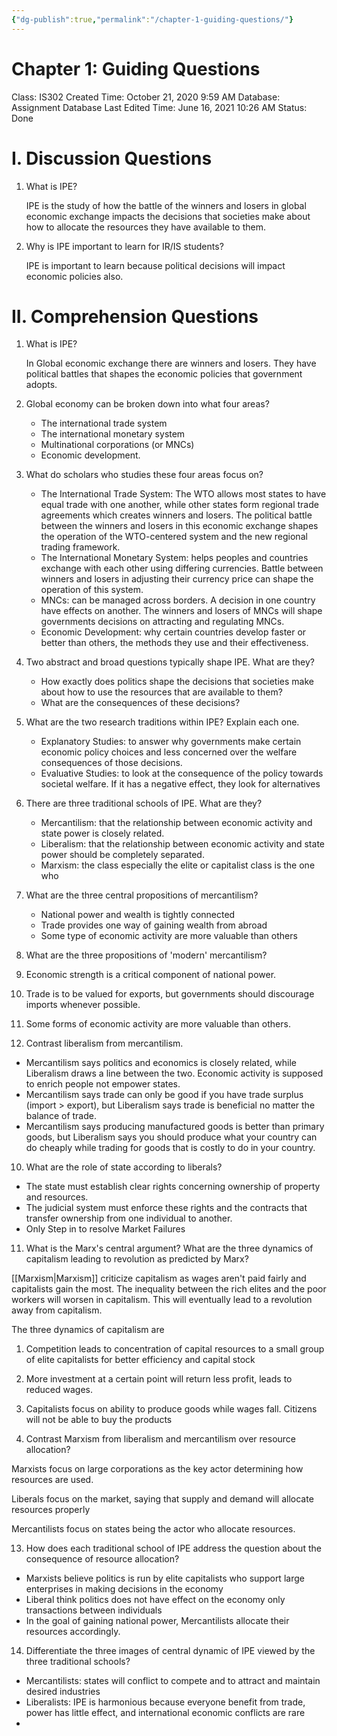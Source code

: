 ```yaml
---
{"dg-publish":true,"permalink":"/chapter-1-guiding-questions/"}
---
```


# Chapter 1: Guiding Questions

Class: IS302
Created Time: October 21, 2020 9:59 AM
Database: Assignment Database
Last Edited Time: June 16, 2021 10:26 AM
Status: Done

# I. Discussion Questions

1. What is IPE?
    
    IPE is the study of how the battle of the winners and losers in global economic exchange impacts the decisions that societies make about how to allocate the resources they have available to them.
    
2. Why is IPE important to learn for IR/IS students?
    
    IPE is important to learn because political decisions will impact economic policies also. 
    

# II. Comprehension Questions

1. What is IPE?
    
    In Global economic exchange there are winners and losers. They have political battles that shapes the economic policies that government adopts. 
    
2. Global economy can be broken down into what four areas?
    - The international trade system
    - The international monetary system
    - Multinational corporations (or MNCs)
    - Economic development.
3. What do scholars who studies these four areas focus on?
    - The International Trade System: The WTO allows most states to have equal trade with one another, while other states form regional trade agreements which creates winners and losers. The political battle between the winners and losers in this economic exchange shapes the operation of the WTO-centered system and the new regional trading framework.
    - The International Monetary System: helps peoples and countries exchange with each other using differing currencies. Battle between winners and losers in adjusting their currency price can shape the operation of this system.
    - MNCs: can be managed across borders. A decision in one country have effects on another. The winners and losers of MNCs will shape governments decisions on attracting and regulating MNCs.
    - Economic Development: why certain countries develop faster or better than others, the methods they use and their effectiveness.
4. Two abstract and broad questions typically shape IPE. What are they?
    - How exactly does politics shape the decisions that societies make about how to use the
    resources that are available to them?
    - What are the consequences of these decisions?
5. What are the two research traditions within IPE? Explain each one.
    - Explanatory Studies: to answer why governments make certain economic policy choices and less concerned over the welfare consequences of those decisions.
    - Evaluative Studies: to look at the consequence of the policy towards societal welfare. If it has a negative effect, they look for alternatives
6. There are three traditional schools of IPE. What are they?
    - Mercantilism: that the relationship between economic activity and state power is closely related.
    - Liberalism: that the relationship between economic activity and state power should be completely separated.
    - Marxism: the class especially the elite or capitalist class is the one who
7. What are the three central propositions of mercantilism?
    - National power and wealth is tightly connected
    - Trade provides one way of gaining wealth from abroad
    - Some type of economic activity are more valuable than others

8. What are the three propositions of 'modern' mercantilism?

1. Economic strength is a critical component of national power.
2. Trade is to be valued for exports, but governments should discourage imports whenever possible.
3. Some forms of economic activity are more valuable than others.

9. Contrast liberalism from mercantilism.

- Mercantilism says politics and economics is closely related, while Liberalism draws a line between the two. Economic activity is supposed to enrich people not empower states.
- Mercantilism says trade can only be good if you have trade surplus (import > export), but Liberalism says trade is beneficial no matter the balance of trade.
- Mercantilism says producing manufactured goods is better than primary goods, but Liberalism says you should produce what your country can do cheaply while trading for goods that is costly to do in your country.

10. What are the role of state according to liberals?

- The state must establish clear rights concerning ownership of property and resources.
- The judicial system must enforce these rights and the contracts that transfer ownership from one individual to another.
- Only Step in to resolve Market Failures

11. What is the Marx's central argument? What are the three dynamics of capitalism leading to revolution as predicted by Marx?

[[Marxism\|Marxism]] criticize capitalism as wages aren't paid fairly and capitalists gain the most. The inequality between the rich elites and the poor workers will worsen in capitalism. This will eventually lead to a revolution away from capitalism. 

The three dynamics of capitalism are

1. Competition leads to concentration of capital resources to a small group of elite capitalists for better efficiency and capital stock
2. More investment at a certain point will return less profit, leads to reduced wages.
3. Capitalists focus on ability to produce goods while wages fall. Citizens will not be able to buy the products

12. Contrast Marxism from liberalism and mercantilism over resource allocation?

Marxists focus on large corporations as the key actor determining how resources are used.

Liberals focus on the market, saying that supply and demand will allocate resources properly

Mercantilists focus on states being the actor who allocate resources.

13. How does each traditional school of IPE address the question about the consequence of resource allocation?

- Marxists believe politics is run by elite capitalists who support large enterprises in making decisions in the economy
- Liberal think politics does not have effect on the economy only transactions between individuals
- In the goal of gaining national power, Mercantilists allocate their resources accordingly.

14. Differentiate the three images of central dynamic of IPE viewed by the three traditional schools?

- Mercantilists: states will conflict to compete and to attract and maintain desired industries
- Liberalists: IPE is harmonious because everyone benefit from trade, power has little effect, and international economic conflicts are rare
-
